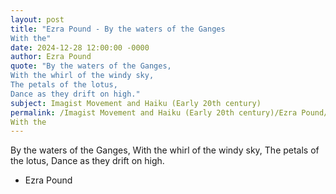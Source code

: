```yaml
---
layout: post
title: "Ezra Pound - By the waters of the Ganges
With the"
date: 2024-12-28 12:00:00 -0000
author: Ezra Pound
quote: "By the waters of the Ganges,
With the whirl of the windy sky,
The petals of the lotus,
Dance as they drift on high."
subject: Imagist Movement and Haiku (Early 20th century)
permalink: /Imagist Movement and Haiku (Early 20th century)/Ezra Pound/Ezra Pound - By the waters of the Ganges
With the
---
```


By the waters of the Ganges,
With the whirl of the windy sky,
The petals of the lotus,
Dance as they drift on high.

- Ezra Pound
